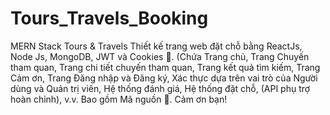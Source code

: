 # Tours_Travels_Booking
MERN Stack Tours & Travels Thiết kế trang web đặt chỗ bằng ReactJs, Node Js, MongoDB, JWT và Cookies 💪. (Chứa Trang chủ, Trang Chuyến tham quan, Trang chi tiết chuyến tham quan, Trang kết quả tìm kiếm, Trang Cảm ơn, Trang Đăng nhập và Đăng ký, Xác thực dựa trên vai trò của Người dùng và Quản trị viên, Hệ thống đánh giá, Hệ thống đặt chỗ, (API phụ trợ hoàn chỉnh), v.v. Bao gồm Mã nguồn 🎁. Cảm ơn bạn!

